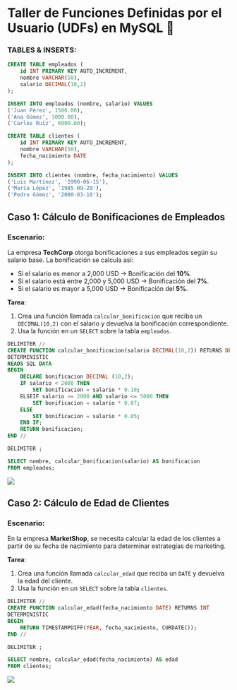 # **Taller de Funciones Definidas por el Usuario (UDFs) en MySQL** 🚀

### TABLES & INSERTS:

```SQL
CREATE TABLE empleados (
    id INT PRIMARY KEY AUTO_INCREMENT,
    nombre VARCHAR(50),
    salario DECIMAL(10,2)
);

INSERT INTO empleados (nombre, salario) VALUES
('Juan Pérez', 1500.00),
('Ana Gómez', 3000.00),
('Carlos Ruiz', 6000.00);

CREATE TABLE clientes (
    id INT PRIMARY KEY AUTO_INCREMENT,
    nombre VARCHAR(50),
    fecha_nacimiento DATE
);

INSERT INTO clientes (nombre, fecha_nacimiento) VALUES
('Luis Martínez', '1990-06-15'),
('María López', '1985-09-20'),
('Pedro Gómez', '2000-03-10');
```



## **Caso 1: Cálculo de Bonificaciones de Empleados**

### **Escenario**:

La empresa **TechCorp** otorga bonificaciones a sus empleados según su salario base. La bonificación se calcula así:

- Si el salario es menor a 2,000 USD → Bonificación del **10%**.
- Si el salario está entre 2,000 y 5,000 USD → Bonificación del **7%**.
- Si el salario es mayor a 5,000 USD → Bonificación del **5%**.

**Tarea**:

1. Crea una función llamada `calcular_bonificacion` que reciba un `DECIMAL(10,2)` con el salario y devuelva la bonificación correspondiente.
2. Usa la función en un `SELECT` sobre la tabla `empleados`.

```SQL
DELIMITER //
CREATE FUNCTION calcular_bonificacion(salario DECIMAL(10,2)) RETURNS DECIMAL (10,2)
DETERMINISTIC
READS SQL DATA
BEGIN
	DECLARE bonificacion DECIMAL (10,2);
	IF salario < 2000 THEN
		SET bonificacion = salario * 0.10;
	ELSEIF salario >= 2000 AND salario <= 5000 THEN
		SET bonificacion = salario * 0.07;
	ELSE
		SET bonificacion = salario * 0.05;
	END IF;
	RETURN bonificacion;
END //

DELIMITER ;

SELECT nombre, calcular_bonificacion(salario) AS bonificacion
FROM empleados;

```

![](https://media.discordapp.net/attachments/1337463162940817490/1391826418207297556/image.png?ex=686d4edc&is=686bfd5c&hm=def46a4b7303f91323414912b857b29c68a48da156101407aa7d5f28591ff6ba&=&format=webp&quality=lossless)

## **Caso 2: Cálculo de Edad de Clientes**

### **Escenario**:

En la empresa **MarketShop**, se necesita calcular la edad de los clientes a partir de su fecha de nacimiento para determinar estrategias de marketing.

**Tarea**:

1. Crea una función llamada `calcular_edad` que reciba un `DATE` y devuelva la edad del cliente.
2. Usa la función en un `SELECT` sobre la tabla `clientes`.

```sql
DELIMITER //
CREATE FUNCTION calcular_edad(fecha_nacimiento DATE) RETURNS INT
DETERMINISTIC
BEGIN
	RETURN TIMESTAMPDIFF(YEAR, fecha_nacimiento, CURDATE());
END //

DELIMITER ;

SELECT nombre, calcular_edad(fecha_nacimiento) AS edad
FROM clientes;
```

![](https://media.discordapp.net/attachments/1337463162940817490/1391830067289657507/image.png?ex=686d5242&is=686c00c2&hm=7032f8e0ffdc45ddbac8de8787762fe716457a5b3878be8b511c9f22c20ca413&=&format=webp&quality=lossless)
